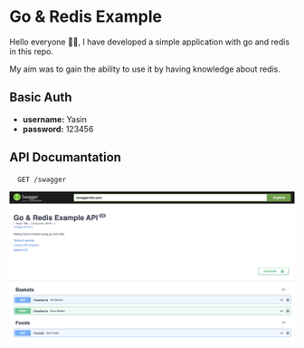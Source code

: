 # Go & Redis Example

Hello everyone 👋🏻, I have developed a simple application with go and redis in this repo.

My aim was to gain the ability to use it by having knowledge about redis.

## Basic Auth

- **username:** Yasin
- **password:** 123456

## API Documantation

```http
  GET /swagger
```

![swagger](./assets/swagger.png)